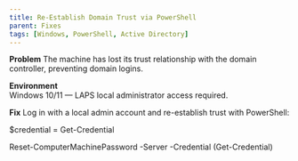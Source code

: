 ```yaml
---
title: Re-Establish Domain Trust via PowerShell
parent: Fixes
tags: [Windows, PowerShell, Active Directory]
---
```


**Problem**
The machine has lost its trust relationship with the domain controller, preventing domain logins.

**Environment**  
Windows 10/11 — LAPS local administrator access required.

**Fix**
Log in with a local admin account and re-establish trust with PowerShell:

$credential = Get-Credential

Reset-ComputerMachinePassword -Server <DomainController> -Credential (Get-Credential)

